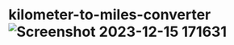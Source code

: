# kilometer-to-miles-converter![Screenshot 2023-12-15 171631](https://github.com/jay-soneji/kilometer-to-miles-converter/assets/147239734/57a86f01-7bce-47d0-b4af-f9f5afda307e)

